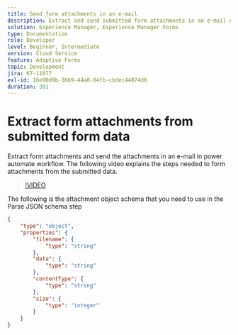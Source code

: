 ```yaml
---
title: Send form attachments in an e-mail
description: Extract and send submitted form attachments in an e-mail using power automate workflow
solution: Experience Manager, Experience Manager Forms
type: Documentation
role: Developer
level: Beginner, Intermediate
version: Cloud Service
feature: Adaptive Forms
topic: Development
jira: KT-11077
exl-id: 1be90d9b-3669-44a0-84fb-cbdec44074d8
duration: 391
---
```

# Extract form attachments from submitted form data

Extract form attachments and send the attachments in an e-mail in power automate workflow.
The following video explains the steps needed to form attachments from the submitted data.
>[!VIDEO](https://video.tv.adobe.com/v/3409017?quality=12&learn=on)

The following is the attachment object schema  that you need to use in the Parse JSON schema step

```json
{
    "type": "object",
    "properties": {
        "filename": {
            "type": "string"
        },
        "data": {
            "type": "string"
        },
        "contentType": {
            "type": "string"
        },
        "size": {
            "type": "integer"
        }
    }
}
```
